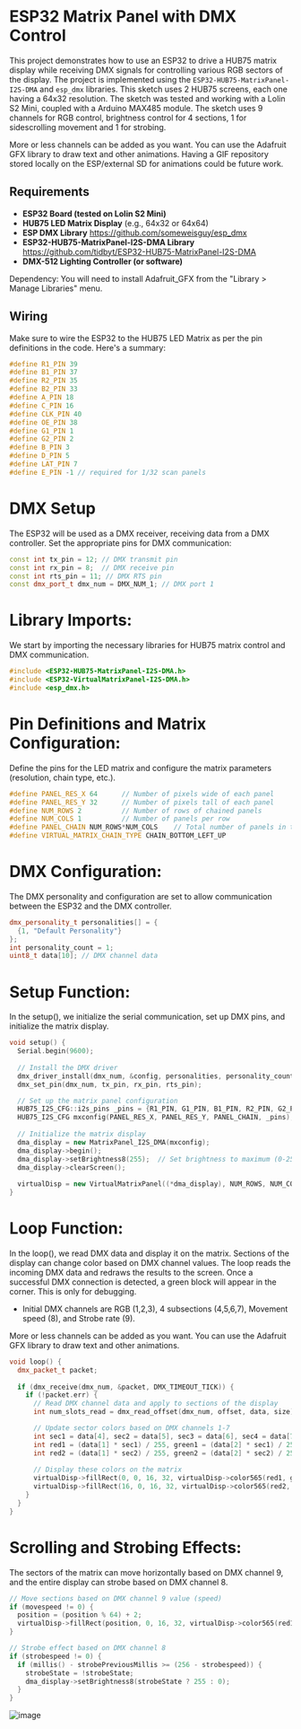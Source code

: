 # ESP32 Matrix Panel with DMX Control

This project demonstrates how to use an ESP32 to drive a HUB75 matrix display while receiving DMX signals for controlling various RGB sectors of the display. The project is implemented using the `ESP32-HUB75-MatrixPanel-I2S-DMA` and `esp_dmx` libraries. This sketch uses 2 HUB75 screens, each one having a 64x32 resolution. The sketch was tested and working with a Lolin S2 Mini, coupled with a Arduino MAX485 module. The sketch uses 9 channels for RGB control, brightness control for 4 sections, 1 for sidescrolling movement and 1 for strobing. 

More or less channels can be added as you want. You can use the Adafruit GFX library to draw text and other animations. Having a GIF repository stored locally on the ESP/external SD for animations could be future work. 

## Requirements

- **ESP32 Board (tested on Lolin S2 Mini)**
- **HUB75 LED Matrix Display** (e.g., 64x32 or 64x64)
- **ESP DMX Library** https://github.com/someweisguy/esp_dmx
- **ESP32-HUB75-MatrixPanel-I2S-DMA Library** https://github.com/tidbyt/ESP32-HUB75-MatrixPanel-I2S-DMA
- **DMX-512 Lighting Controller (or software)**



Dependency: You will need to install Adafruit_GFX from the "Library > Manage Libraries" menu.

## Wiring

Make sure to wire the ESP32 to the HUB75 LED Matrix as per the pin definitions in the code. Here's a summary:

```cpp
#define R1_PIN 39
#define B1_PIN 37
#define R2_PIN 35
#define B2_PIN 33
#define A_PIN 18
#define C_PIN 16
#define CLK_PIN 40
#define OE_PIN 38
#define G1_PIN 1
#define G2_PIN 2
#define B_PIN 3
#define D_PIN 5
#define LAT_PIN 7
#define E_PIN -1 // required for 1/32 scan panels
```

# DMX Setup
The ESP32 will be used as a DMX receiver, receiving data from a DMX controller. Set the appropriate pins for DMX communication:

```cpp
const int tx_pin = 12; // DMX transmit pin
const int rx_pin = 8;  // DMX receive pin
const int rts_pin = 11; // DMX RTS pin
const dmx_port_t dmx_num = DMX_NUM_1; // DMX port 1
```

# Library Imports:
We start by importing the necessary libraries for HUB75 matrix control and DMX communication.

```cpp
#include <ESP32-HUB75-MatrixPanel-I2S-DMA.h>
#include <ESP32-VirtualMatrixPanel-I2S-DMA.h>
#include <esp_dmx.h>
```

# Pin Definitions and Matrix Configuration:
Define the pins for the LED matrix and configure the matrix parameters (resolution, chain type, etc.).

```cpp
#define PANEL_RES_X 64      // Number of pixels wide of each panel
#define PANEL_RES_Y 32      // Number of pixels tall of each panel
#define NUM_ROWS 2          // Number of rows of chained panels
#define NUM_COLS 1          // Number of panels per row
#define PANEL_CHAIN NUM_ROWS*NUM_COLS    // Total number of panels in the chain
#define VIRTUAL_MATRIX_CHAIN_TYPE CHAIN_BOTTOM_LEFT_UP
```

# DMX Configuration:
The DMX personality and configuration are set to allow communication between the ESP32 and the DMX controller.

```cpp
dmx_personality_t personalities[] = {
  {1, "Default Personality"}
};
int personality_count = 1;
uint8_t data[10]; // DMX channel data
```

# Setup Function:
In the setup(), we initialize the serial communication, set up DMX pins, and initialize the matrix display.

```cpp
void setup() {
  Serial.begin(9600);
  
  // Install the DMX driver
  dmx_driver_install(dmx_num, &config, personalities, personality_count);
  dmx_set_pin(dmx_num, tx_pin, rx_pin, rts_pin);

  // Set up the matrix panel configuration
  HUB75_I2S_CFG::i2s_pins _pins = {R1_PIN, G1_PIN, B1_PIN, R2_PIN, G2_PIN, B2_PIN, A_PIN, B_PIN, C_PIN, D_PIN, E_PIN, LAT_PIN, OE_PIN, CLK_PIN};
  HUB75_I2S_CFG mxconfig(PANEL_RES_X, PANEL_RES_Y, PANEL_CHAIN, _pins);
  
  // Initialize the matrix display
  dma_display = new MatrixPanel_I2S_DMA(mxconfig);
  dma_display->begin();
  dma_display->setBrightness8(255);  // Set brightness to maximum (0-255)
  dma_display->clearScreen();
  
  virtualDisp = new VirtualMatrixPanel((*dma_display), NUM_ROWS, NUM_COLS, PANEL_RES_X, PANEL_RES_Y, VIRTUAL_MATRIX_CHAIN_TYPE);
}
```

# Loop Function:
In the loop(), we read DMX data and display it on the matrix. Sections of the display can change color based on DMX channel values.
The loop reads the incoming DMX data and redraws the results to the screen. Once a successful DMX connection is detected, a green block will appear in the corner. This is only for debugging. 
- Initial DMX channels are RGB (1,2,3), 4 subsections (4,5,6,7), Movement speed (8), and Strobe rate (9).

More or less channels can be added as you want. You can use the Adafruit GFX library to draw text and other animations. 
```cpp
void loop() {
  dmx_packet_t packet;
  
  if (dmx_receive(dmx_num, &packet, DMX_TIMEOUT_TICK)) {
    if (!packet.err) {
      // Read DMX channel data and apply to sections of the display
      int num_slots_read = dmx_read_offset(dmx_num, offset, data, size);

      // Update sector colors based on DMX channels 1-7
      int sec1 = data[4], sec2 = data[5], sec3 = data[6], sec4 = data[7];
      int red1 = (data[1] * sec1) / 255, green1 = (data[2] * sec1) / 255, blue1 = (data[3] * sec1) / 255;
      int red2 = (data[1] * sec2) / 255, green2 = (data[2] * sec2) / 255, blue2 = (data[3] * sec2) / 255;
      
      // Display these colors on the matrix
      virtualDisp->fillRect(0, 0, 16, 32, virtualDisp->color565(red1, green1, blue1));
      virtualDisp->fillRect(16, 0, 16, 32, virtualDisp->color565(red2, green2, blue2));
    }
  }
}
```

# Scrolling and Strobing Effects:
The sectors of the matrix can move horizontally based on DMX channel 9, and the entire display can strobe based on DMX channel 8.

```cpp
// Move sections based on DMX channel 9 value (speed)
if (movespeed != 0) {
  position = (position % 64) + 2;
  virtualDisp->fillRect(position, 0, 16, 32, virtualDisp->color565(red1, green1, blue1));
}

// Strobe effect based on DMX channel 8
if (strobespeed != 0) {
  if (millis() - strobePreviousMillis >= (256 - strobespeed)) {
    strobeState = !strobeState;
    dma_display->setBrightness8(strobeState ? 255 : 0);
  }
}
```

![image](https://github.com/user-attachments/assets/f2af549d-34bc-402d-9d68-84509e530b41)
